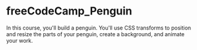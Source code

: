 # freeCodeCamp_Penguin
 In this course, you'll build a penguin. You'll use CSS transforms to position and resize the parts of your penguin, create a background, and animate your work.
